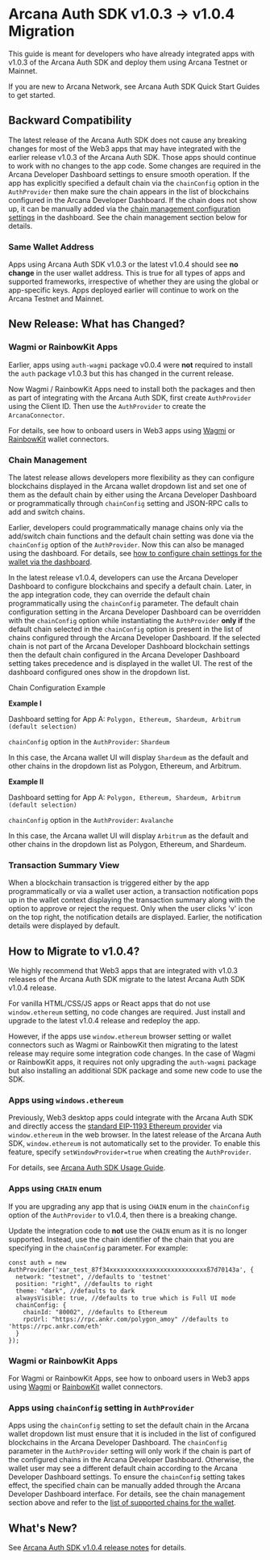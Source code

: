 # Arcana Auth SDK v1.0.3 -> v1.0.4 Migration

This guide is meant for developers who have already integrated apps with v1.0.3 of the Arcana Auth SDK and deploy them using Arcana Testnet or Mainnet.

If you are new to Arcana Network, see Arcana Auth SDK Quick Start Guides to get started.

## Backward Compatibility

The latest release of the Arcana Auth SDK does not cause any breaking changes for most of the Web3 apps that may have integrated with the earlier release v1.0.3 of the Arcana Auth SDK. Those apps should continue to work with no changes to the app code. Some changes are required in the Arcana Developer Dashboard settings to ensure smooth operation. If the app has explicitly specified a default chain via the `chainConfig` option in the `AuthProvider` then make sure the chain appears in the list of blockchains configured in the Arcana Developer Dashboard. If the chain does not show up, it can be manually added via the [chain management configuration settings](../../setup/config-wallet-chains/) in the dashboard. See the chain management section below for details.

### Same Wallet Address

Apps using Arcana Auth SDK v1.0.3 or the latest v1.0.4 should see **no change** in the user wallet address. This is true for all types of apps and supported frameworks, irrespective of whether they are using the global or app-specific keys. Apps deployed earlier will continue to work on the Arcana Testnet and Mainnet.

## New Release: What has Changed?

### Wagmi or RainbowKit Apps

Earlier, apps using `auth-wagmi` package v0.0.4 were **not** required to install the `auth` package v1.0.3 but this has changed in the current release.

Now Wagmi / RainbowKit Apps need to install both the packages and then as part of integrating with the Arcana Auth SDK, first create `AuthProvider` using the Client ID. Then use the `AuthProvider` to create the `ArcanaConnector`.

For details, see how to onboard users in Web3 apps using [Wagmi](../../auth/integrate/wagmi/) or [RainbowKit](../../auth/integrate/rainbow/) wallet connectors.

### Chain Management

The latest release allows developers more flexibility as they can configure blockchains displayed in the Arcana wallet dropdown list and set one of them as the default chain by either using the Arcana Developer Dashboard or programmatically through `chainConfig` setting and JSON-RPC calls to add and switch chains.

Earlier, developers could programmatically manage chains only via the add/switch chain functions and the default chain setting was done via the `chainConfig` option of the `AuthProvider`. Now this can also be managed using the dashboard. For details, see [how to configure chain settings for the wallet via the dashboard](../../setup/config-wallet-chains/).

In the latest release v1.0.4, developers can use the Arcana Developer Dashboard to configure blockchains and specify a default chain. Later, in the app integration code, they can override the default chain programmatically using the `chainConfig` parameter. The default chain configuration setting in the Arcana Developer Dashboard can be overridden with the `chainConfig` option while instantiating the `AuthProvider` **only if** the default chain selected in the `chainConfig` option is present in the list of chains configured through the Arcana Developer Dashboard. If the selected chain is not part of the Arcana Developer Dashboard blockchain settings then the default chain configured in the Arcana Developer Dashboard setting takes precedence and is displayed in the wallet UI. The rest of the dashboard configured ones show in the dropdown list.

Chain Configuration Example

**Example I**

Dashboard setting for App A: `Polygon, Ethereum, Shardeum, Arbitrum (default selection)`

`chainConfig` option in the `AuthProvider`: `Shardeum`

In this case, the Arcana wallet UI will display `Shardeum` as the default and other chains in the dropdown list as Polygon, Ethereum, and Arbitrum.

**Example II**

Dashboard setting for App A: `Polygon, Ethereum, Shardeum, Arbitrum (default selection)`

`chainConfig` option in the `AuthProvider`: `Avalanche`

In this case, the Arcana wallet UI will display `Arbitrum` as the default and other chains in the dropdown list as Polygon, Ethereum, and Shardeum.

### Transaction Summary View

When a blockchain transaction is triggered either by the app programmatically or via a wallet user action, a transaction notification pops up in the wallet context displaying the transaction summary along with the option to approve or reject the request. Only when the user clicks 'v' icon on the top right, the notification details are displayed. Earlier, the notification details were displayed by default.

## How to Migrate to v1.0.4?

We highly recommend that Web3 apps that are integrated with v1.0.3 releases of the Arcana Auth SDK migrate to the latest Arcana Auth SDK v1.0.4 release.

For vanilla HTML/CSS/JS apps or React apps that do not use `window.ethereum` setting, no code changes are required. Just install and upgrade to the latest v1.0.4 release and redeploy the app.

However, if the apps use `window.ethereum` browser setting or wallet connectors such as Wagmi or RainbowKit then migrating to the latest release may require some integration code changes. In the case of Wagmi or RainbowKit apps, it requires not only upgrading the `auth-wagmi` package but also installing an additional SDK package and some new code to use the SDK.

### Apps using `windows.ethereum`

Previously, Web3 desktop apps could integrate with the Arcana Auth SDK and directly access the [standard EIP-1193 Ethereum provider](https://eips.ethereum.org/EIPS/eip-1193) via `window.ethereum` in the web browser. In the latest release of the Arcana Auth SDK, `window.ethereum` is not automatically set to the provider. To enable this feature, specify `setWindowProvider=true` when creating the `AuthProvider`.

For details, see [Arcana Auth SDK Usage Guide](../../auth/auth-usage-guide/).

### Apps using `CHAIN` enum

If you are upgrading any app that is using `CHAIN` enum in the `chainConfig` option of the `AuthProvider` to v1.0.4, then there is a breaking change.

Update the integration code to **not** use the `CHAIN` enum as it is no longer supported. Instead, use the chain identifier of the chain that you are specifying in the `chainConfig` parameter. For example:

```
const auth = new AuthProvider('xar_test_87f34xxxxxxxxxxxxxxxxxxxxxxxxxxxß7d70143a', {
  network: "testnet", //defaults to 'testnet'
  position: "right", //defaults to right
  theme: "dark", //defaults to dark
  alwaysVisible: true, //defaults to true which is Full UI mode
  chainConfig: {
    chainId: "80002", //defaults to Ethereum 
    rpcUrl: "https://rpc.ankr.com/polygon_amoy" //defaults to 'https://rpc.ankr.com/eth'
  }
});

```

### Wagmi or RainbowKit Apps

For Wagmi or RainbowKit Apps, see how to onboard users in Web3 apps using [Wagmi](../../auth/integrate/wagmi/) or [RainbowKit](../../auth/integrate/rainbow/) wallet connectors.

### Apps using `chainConfig` setting in `AuthProvider`

Apps using the `chainConfig` setting to set the default chain in the Arcana wallet dropdown list must ensure that it is included in the list of configured blockchains in the Arcana Developer Dashboard. The `chainConfig` parameter in the `AuthProvider` setting will only work if the chain is part of the configured chains in the Arcana Developer Dashboard. Otherwise, the wallet user may see a different default chain according to the Arcana Developer Dashboard settings. To ensure the `chainConfig` setting takes effect, the specified chain can be manually added through the Arcana Developer Dashboard interface. For details, see the chain management section above and refer to the [list of supported chains for the wallet](../../web3-stack/chains/).

## What's New?

See [Arcana Auth SDK v1.0.4 release notes](../../relnotes/rn-main-auth-v1.0.4/) for details.
